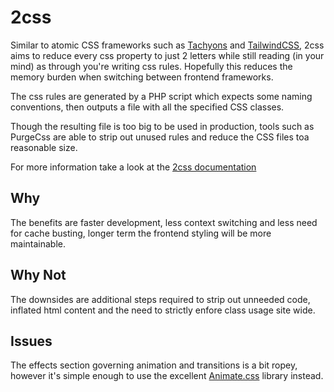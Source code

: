 # 2css

Similar to atomic CSS frameworks such as [Tachyons](https://tachyons.io) and [TailwindCSS](https://tailwindcss.com), 2css aims to reduce every css property to just 2 letters while still reading (in your mind) as through you're writing css rules. Hopefully this reduces the memory burden when switching between frontend frameworks.

The css rules are generated by a PHP script which expects some naming conventions, then outputs a file with all the specified CSS classes.

Though the resulting file is too big to be used in production, tools such as PurgeCss are able to strip out unused rules and reduce the CSS files toa reasonable size.

For more information take a look at the [2css documentation](https://indgy.github.io/2css/)

## Why

The benefits are faster development, less context switching and less need for cache busting, longer term the frontend styling will be more maintainable. 

## Why Not

The downsides are additional steps required to strip out unneeded code, inflated html content and the need to strictly enfore class usage site wide.

## Issues

The effects section governing animation and transitions is a bit ropey, however it's simple enough to use the excellent [Animate.css](https://animate.style) library instead.
